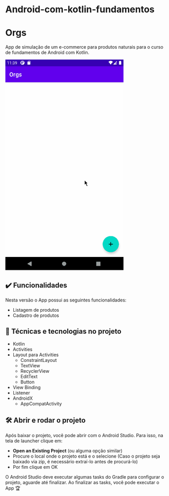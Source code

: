 # Android-com-kotlin-fundamentos

# Orgs 

App de simulação de um e-commerce para produtos naturais para o curso de fundamentos de Android com Kotlin.

![](https://github.com/alura-cursos/android-com-kotlin-fundamentos/blob/master/img/amostra.gif)

## ✔️ Funcionalidades

Nesta versão o App possui as seguintes funcionalidades:
 
- Listagem de produtos
- Cadastro de produtos

## 🔨 Técnicas e tecnologias no projeto 

- Kotlin
- Activities
- Layout para Activities
    - ConstraintLayout
    - TextView
    - RecyclerView
    - EditText
    - Button
- View Binding
- Listener
- AndroidX
    - AppCompatActivity

## 🛠️ Abrir e rodar o projeto

Após baixar o projeto, você pode abrir com o Android Studio. Para isso, na tela de launcher clique em:

- **Open an Existing Project** (ou alguma opção similar)
- Procure o local onde o projeto está e o selecione (Caso o projeto seja baixado via zip, é necessário extraí-lo antes de procurá-lo)
- Por fim clique em OK

O Android Studio deve executar algumas tasks do Gradle para configurar o projeto, aguarde até finalizar. Ao finalizar as tasks, você pode executar o App 🏆 

